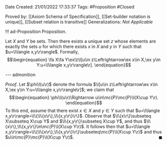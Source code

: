 <br />
<br />

Date Created: 21/01/2022 17:33:37
Tags: #Proposition #Closed 

Proved by: [[Axiom Schema of Specification]], [[Set-builder notation is unique]], [[Subset relation is transitive]]
Generalizations: _Not Applicable_

!!! ad-Proposition Proposition.

Let $X$ and $Y$ be sets. Then there exists a unique set $z$ whose elements are exactly the sets $u$ for which there exists $x$ in $X$ and $y$ in $Y$ such that $u=\l\langle x,y\r\rangle$. Formally,
$$\begin{equation}
    \fa X\fa Y\ex!z\l[u\in z\Leftrightarrow\ex x\in X,\ex y\in Y:u=\l\langle x,y\r\rangle\r].
\end{equation}$$

--- admonition

_Proof_. Let $\phi\l(u\r)$ denote the formula $\l[u\in z\Leftrightarrow\ex x\in X,\ex y\in Y:u=\l\langle x,y\r\rangle\r]$; we claim that
$$\begin{equation}
    \phi\l(u\r)\Rightarrow u\in\mc{P}\mc{P}\l(X\cup Y\r).
\end{equation}$$
To this end, assume that there exist $x\in X$ and $y\in Y$ such that $u=\l\langle x,y\r\rangle=\l\{\l\{x\r\},\l\{x,y\r\}\r\}$. Observe that $\l\{x\r\}\subseteq X\subseteq X\cup Y$ and $\l\{x,y\r\}\subseteq X\cup Y$, and thus $\l\{x\r\},\l\{x,y\r\}\in\mc{P}\l(X\cup Y\r)$. It follows then that $u=\l\langle x,y\r\rangle=\l\{\l\{x\r\},\l\{x,y\r\}\r\}\subseteq\mc{P}\l(X\cup Y\r)$ and thus $u\in\mc{P}\mc{P}\l(X\cup Y\r)$.<span style="float:right;">$\blacksquare$</span>
